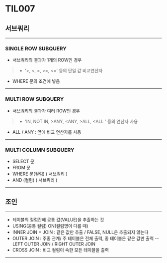 # TIL007

## 서브쿼리

***

### SINGLE ROW SUBQUERY 
* 서브쿼리의 결과가 1개의 ROW인 경우
> * '>, <, =, >=, <=' 등의 단일 값 비교연산자
* WHERE 문의 조건에 넣음

***

### MULTI ROW SUBQUERY  
* 서브쿼리의 결과가 여러 ROW인 경우
> * 'IN, NOT IN, >ANY, <ANY, >ALL, <ALL ' 등의 연산자 사용
* ALL / ANY : 앞에 비교 연산자를 사용

***

### MULTI COLUMN SUBQUERY
  * SELECT 문
  * FROM 문
  * WHERE 문(컬럼) (
                    서브쿼리
                            )
  * AND (컬럼)     (
                    서브쿼리
                            )

***

## 조인

***

* 테이블의 컬럼간에 공통 값(VALUE)을 추출하는 것
* USING(공통 컬럼)       ON(컬럼명이 다를 때)
* INNER JOIN = JOIN : 같은 값만 추출 / FALSE, NULL은 추출되지 않는다
* OUTER JOIN : 주종 관계/ 주 테이블은 전체 출력, 종 테이블은 같은 값만 출력
				-- LEFT OUTER JOIN / RIGHT OUTER JOIN
* CROSS JOIN : 비교 컬럼이 속한 모든 테이블을 출력

***

